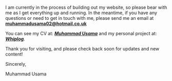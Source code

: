 I am currently in the process of building out my website, so please bear with me as I get everything up and running. In the meantime, if you have any questions or need to get in touch with me, please send me an email at **muhammadusama02@hotmail.co.uk**

You can see my CV at: [**_Muhammad Usama_**](https://usamaa9.github.io/cv/) and my personal project at: [**_Whiplog_**](https://whiplog.azurewebsites.net/).

Thank you for visiting, and please check back soon for updates and new content!

Sincerely,

Muhammad Usama
